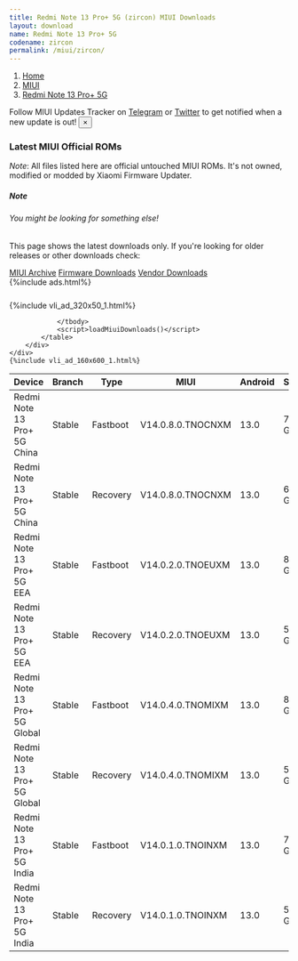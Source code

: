 ```yaml
---
title: Redmi Note 13 Pro+ 5G (zircon) MIUI Downloads
layout: download
name: Redmi Note 13 Pro+ 5G
codename: zircon
permalink: /miui/zircon/
---
```

<nav aria-label="breadcrumb">
    <ol class="breadcrumb">
        <li class="breadcrumb-item"><a href="/">Home</a></li>
        <li class="breadcrumb-item"><a href="/miui/">MIUI</a></li>
        <li class="breadcrumb-item active" aria-current="page"><a href="/miui/zircon/">Redmi Note 13 Pro+ 5G</a></li>
    </ol>
</nav>
<div class="alert alert-primary alert-dismissible fade show" role="alert">
    Follow MIUI Updates Tracker on <a href="https://t.me/MIUIUpdatesTracker" class="alert-link">Telegram</a>
     or <a href="https://twitter.com/MiFwUpdater" class="alert-link">Twitter</a> to get notified when a new update is out!
    <button type="button" class="close" data-dismiss="alert" aria-label="Close">
        <span aria-hidden="true">&times;</span>
    </button>
</div>

### Latest MIUI Official ROMs
*Note*: All files listed here are official untouched MIUI ROMs. It's not owned, modified or modded by Xiaomi Firmware Updater.
<div class="card">
  <div class="card-body">
    <h5 class="card-title">Note</h5>
    <h6 class="card-subtitle mb-2 text-muted">You might be looking for something else!</h6>
    <p class="card-text">This page shows the latest downloads only.
     If you're looking for older releases or other downloads check:</p>
    <a href="/archive/miui/zircon/" class="card-link">MIUI Archive</a>
    <a href="/firmware/zircon/" class="card-link">Firmware Downloads</a>
    <a href="/vendor/zircon/" class="card-link">Vendor Downloads</a>
  </div>
</div>
{%include ads.html%}
<div class="row justify-content-center">
    <div class="col-10">
        <div class="table-responsive-md" style="margin-top: 25px;">
            {%include vli_ad_320x50_1.html%}
            <table id="miui" class="display dt-responsive nowrap compact table table-striped table-hover table-sm">
                <thead class="thead-dark">
                    <tr>
                        <th data-ref="device">Device</th>
                        <th data-ref="branch">Branch</th>
                        <th data-ref="type">Type</th>
                        <th data-ref="miui">MIUI</th>
                        <th data-ref="android">Android</th>
                        <th data-ref="size">Size</th>
                        <th data-ref="size">Date</th>
                        <th data-ref="link">Link</th>
                    </tr>
                </thead>
                <tbody>
                <tr><td>Redmi Note 13 Pro+ 5G China</td><td>Stable</td><td>Fastboot</td><td>V14.0.8.0.TNOCNXM</td><td>13.0</td><td>7.8 GB</td><td>2023-11-29</td><td><a href="/miui/zircon/stable/V14.0.8.0.TNOCNXM/">Download</a></td></tr>
<tr><td>Redmi Note 13 Pro+ 5G China</td><td>Stable</td><td>Recovery</td><td>V14.0.8.0.TNOCNXM</td><td>13.0</td><td>6.2 GB</td><td>2023-12-06</td><td><a href="/miui/zircon/stable/V14.0.8.0.TNOCNXM/">Download</a></td></tr>
<tr><td>Redmi Note 13 Pro+ 5G EEA</td><td>Stable</td><td>Fastboot</td><td>V14.0.2.0.TNOEUXM</td><td>13.0</td><td>8.1 GB</td><td>2023-11-10</td><td><a href="/miui/zircon/stable/V14.0.2.0.TNOEUXM/">Download</a></td></tr>
<tr><td>Redmi Note 13 Pro+ 5G EEA</td><td>Stable</td><td>Recovery</td><td>V14.0.2.0.TNOEUXM</td><td>13.0</td><td>5.6 GB</td><td>2023-11-14</td><td><a href="/miui/zircon/stable/V14.0.2.0.TNOEUXM/">Download</a></td></tr>
<tr><td>Redmi Note 13 Pro+ 5G Global</td><td>Stable</td><td>Fastboot</td><td>V14.0.4.0.TNOMIXM</td><td>13.0</td><td>8.4 GB</td><td>2024-01-02</td><td><a href="/miui/zircon/stable/V14.0.4.0.TNOMIXM/">Download</a></td></tr>
<tr><td>Redmi Note 13 Pro+ 5G Global</td><td>Stable</td><td>Recovery</td><td>V14.0.4.0.TNOMIXM</td><td>13.0</td><td>5.6 GB</td><td>2024-01-16</td><td><a href="/miui/zircon/stable/V14.0.4.0.TNOMIXM/">Download</a></td></tr>
<tr><td>Redmi Note 13 Pro+ 5G India</td><td>Stable</td><td>Fastboot</td><td>V14.0.1.0.TNOINXM</td><td>13.0</td><td>7.0 GB</td><td>2023-11-08</td><td><a href="/miui/zircon/stable/V14.0.1.0.TNOINXM/">Download</a></td></tr>
<tr><td>Redmi Note 13 Pro+ 5G India</td><td>Stable</td><td>Recovery</td><td>V14.0.1.0.TNOINXM</td><td>13.0</td><td>5.4 GB</td><td>2024-01-09</td><td><a href="/miui/zircon/stable/V14.0.1.0.TNOINXM/">Download</a></td></tr>

                </tbody>
                <script>loadMiuiDownloads()</script>
            </table>
        </div>
    </div>
    {%include vli_ad_160x600_1.html%}
</div>
